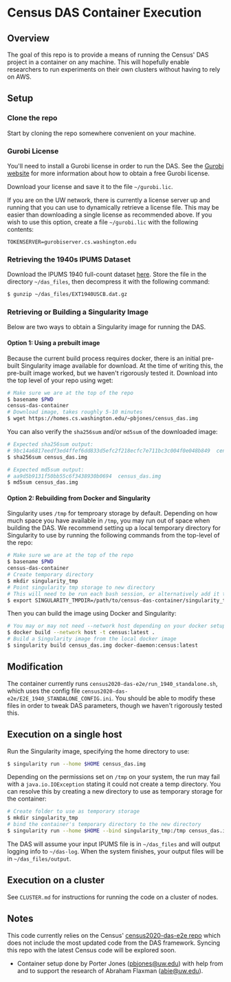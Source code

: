 # Census DAS Container Execution
## Overview
The goal of this repo is to provide a means of running the Census' DAS project in a container on any machine.
This will hopefully enable researchers to run experiments on their own clusters without having to rely on AWS.

## Setup
### Clone the repo
Start by cloning the repo somewhere convenient on your machine.

### Gurobi License
You'll need to install a Gurobi license in order to run the DAS. See the [Gurobi website](https://www.gurobi.com/downloads/) for more information about how to obtain a free Gurobi license.

Download your license and save it to the file `~/gurobi.lic`.

If you are on the UW network, there is currently a license server up and running that you can use to dynamically retrieve a license file. This may be easier than downloading a single license as recommended above. If you wish to use this option, create a file `~/gurobi.lic` with the following contents:
```
TOKENSERVER=gurobiserver.cs.washington.edu
``` 

### Retrieving the 1940s IPUMS Dataset
Download the IPUMS 1940 full-count dataset [here](https://usa.ipums.org/usa/1940CensusDASTestData.shtml).
Store the file in the directory `~/das_files`, then decompress it with the following command:
```bash
$ gunzip ~/das_files/EXT1940USCB.dat.gz 
```

### Retrieving or Building a Singularity Image
Below are two ways to obtain a Singularity image for running the DAS.
#### **Option 1: Using a prebuilt image**
Because the current build process requires docker, there is an initial pre-built Singularity image available for download. At the time of writing this, the pre-built image worked, but we haven't rigorously tested it. Download into the top level of your repo using wget:
```bash
# Make sure we are at the top of the repo
$ basename $PWD
census-das-container
# Download image, takes roughly 5-10 minutes
$ wget https://homes.cs.washington.edu/~pbjones/census_das.img
```

You can also verify the `sha256sum` and/or `md5sum` of the downloaded image:
```bash
# Expected sha256sum output:
# 9bc14a6817eedf3ed4ffef6dd833d5efc2f218ecfc7e711bc3c004f0e048b849  census_das.img
$ sha256sum census_das.img
```
```bash
# Expected md5sum output:
# aa9d5b9131f50bb55c6f3438930b0694  census_das.img
$ md5sum census_das.img
```

#### **Option 2: Rebuilding from Docker and Singularity**
Singularity uses `/tmp` for temproary storage by default. Depending on how much space you have available in `/tmp`, you may run out of space when building the DAS. We recommend setting up a local temporary directory for Singularity to use by running the following commands from the top-level of the repo:

```bash
# Make sure we are at the top of the repo
$ basename $PWD
census-das-container
# Create temporary directory
$ mkdir singularity_tmp
# Point singularity tmp storage to new directory
# This will need to be run each bash session, or alternatively add it to your .bashrc
$ export SINGULARITY_TMPDIR=/path/to/census-das-container/singularity_tmp
```

Then you can build the image using Docker and Singularity:
```bash
# You may or may not need --network host depending on your docker setup
$ docker build --network host -t census:latest .
# Build a Singularity image from the local docker image
$ singularity build census_das.img docker-daemon:census:latest
```

## Modification
The container currently runs `census2020-das-e2e/run_1940_standalone.sh`, which uses the config file `census2020-das-e2e/E2E_1940_STANDALONE_CONFIG.ini`.
You should be able to modify these files in order to tweak DAS parameters, though we haven't rigorously tested this.

## Execution on a single host
Run the Singularity image, specifying the home directory to use:
```bash
$ singularity run --home $HOME census_das.img
```

Depending on the permissions set on `/tmp` on your system, the run may fail with a `java.io.IOException` stating it could not create a temp directory. You can resolve this by creating a new directory to use as temporary storage for the container:
```bash
# Create folder to use as temporary storage
$ mkdir singularity_tmp
# bind the container's temporary directory to the new directory
$ singularity run --home $HOME --bind singularity_tmp:/tmp census_das.img
```

The DAS will assume your input IPUMS file is in `~/das_files` and will output logging info to `~/das-log`.
When the system finishes, your output files will be in `~/das_files/output`.

## Execution on a cluster
See `CLUSTER.md` for instructions for running the code on a cluster of nodes.

## Notes
This code currently relies on the Census' [census2020-das-e2e repo](https://github.com/uscensusbureau/census2020-das-e2e) which does not include the most updated code from the DAS framework. Syncing this repo with the latest Census code will be explored soon.
* Container setup done by Porter Jones (pbjones@uw.edu) with help from and to support the research of Abraham Flaxman (abie@uw.edu).
